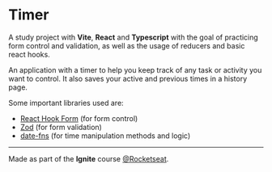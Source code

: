 # Timer

A study project with **Vite**, **React** and **Typescript** with the goal of practicing form control and validation, as well as the usage of reducers and basic react hooks.

An application with a timer to help you keep track of any task or activity you want to control. It also saves your active and previous times in a history page.

Some important libraries used are:
* [React Hook Form](https://react-hook-form.com/) (for form control)
* [Zod](https://zod.dev/) (for form validation)
* [date-fns](https://date-fns.org/) (for time manipulation methods and logic)

---
Made as part of the **Ignite** course [@Rocketseat](https://www.rocketseat.com.br/).
